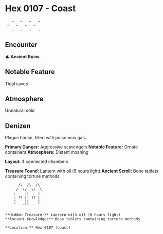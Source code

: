 # Hex 0107 - Coast
```
   ~   ~   ~   ~
 ~   ~   ~   ~
   ~   ~   ~   ~
```

## Encounter

▲ **Ancient Ruins**

## Notable Feature

Tidal caves

## Atmosphere

Unnatural cold

## Denizen

Plague house, filled with poisonous gas.

**Primary Danger:** Aggressive scavengers
**Notable Feature:** Ornate containers
**Atmosphere:** Distant moaning

**Layout:** 3 connected chambers

**Treasure Found:** Lantern with oil (6 hours light)
**Ancient Scroll:** Bone tablets containing torture methods


```
      /\  /\  /\
     /  \/  \/  \
    [    ][    ]
    | ?? || ?? |
    [____][____]
        ```

**Hidden Treasure:** Lantern with oil (6 hours light)
**Ancient Knowledge:** Bone tablets containing torture methods

**Location:** Hex 0107 (coast)

